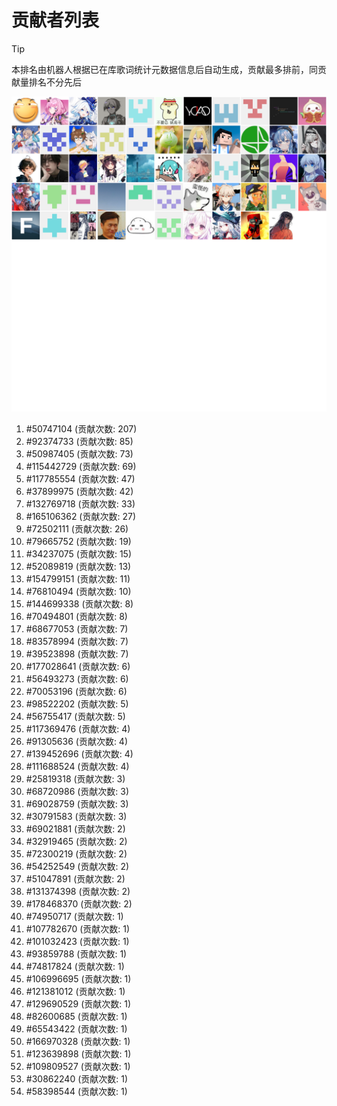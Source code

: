 # 贡献者列表

> [!TIP]
> 本排名由机器人根据已在库歌词统计元数据信息后自动生成，贡献最多排前，同贡献量排名不分先后

![贡献者头像画廊](./CONTRIBUTORS.svg)

1. #50747104 (贡献次数: 207)
2. #92374733 (贡献次数: 85)
3. #50987405 (贡献次数: 73)
4. #115442729 (贡献次数: 69)
5. #117785554 (贡献次数: 47)
6. #37899975 (贡献次数: 42)
7. #132769718 (贡献次数: 33)
8. #165106362 (贡献次数: 27)
9. #72502111 (贡献次数: 26)
10. #79665752 (贡献次数: 19)
11. #34237075 (贡献次数: 15)
12. #52089819 (贡献次数: 13)
13. #154799151 (贡献次数: 11)
14. #76810494 (贡献次数: 10)
15. #144699338 (贡献次数: 8)
16. #70494801 (贡献次数: 8)
17. #68677053 (贡献次数: 7)
18. #83578994 (贡献次数: 7)
19. #39523898 (贡献次数: 7)
20. #177028641 (贡献次数: 6)
21. #56493273 (贡献次数: 6)
22. #70053196 (贡献次数: 6)
23. #98522202 (贡献次数: 5)
24. #56755417 (贡献次数: 5)
25. #117369476 (贡献次数: 4)
26. #91305636 (贡献次数: 4)
27. #139452696 (贡献次数: 4)
28. #111688524 (贡献次数: 4)
29. #25819318 (贡献次数: 3)
30. #68720986 (贡献次数: 3)
31. #69028759 (贡献次数: 3)
32. #30791583 (贡献次数: 3)
33. #69021881 (贡献次数: 2)
34. #32919465 (贡献次数: 2)
35. #72300219 (贡献次数: 2)
36. #54252549 (贡献次数: 2)
37. #51047891 (贡献次数: 2)
38. #131374398 (贡献次数: 2)
39. #178468370 (贡献次数: 2)
40. #74950717 (贡献次数: 1)
41. #107782670 (贡献次数: 1)
42. #101032423 (贡献次数: 1)
43. #93859788 (贡献次数: 1)
44. #74817824 (贡献次数: 1)
45. #106996695 (贡献次数: 1)
46. #121381012 (贡献次数: 1)
47. #129690529 (贡献次数: 1)
48. #82600685 (贡献次数: 1)
49. #65543422 (贡献次数: 1)
50. #166970328 (贡献次数: 1)
51. #123639898 (贡献次数: 1)
52. #109809527 (贡献次数: 1)
53. #30862240 (贡献次数: 1)
54. #58398544 (贡献次数: 1)
